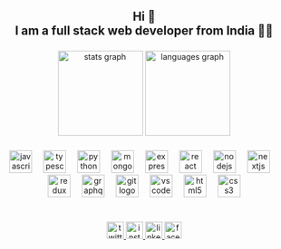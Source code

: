 <h2 align="center">Hi 👋<br>I am a full stack web developer from India 🧑‍💻</h2>

###

<div align="center">
  <img src="https://github-readme-stats.vercel.app/api?username=KousikBhowmik&hide_title=false&hide_rank=false&show_icons=true&include_all_commits=true&count_private=true&disable_animations=false&theme=dracula&locale=en&hide_border=false" height="150" alt="stats graph"  />
  <img src="https://github-readme-stats.vercel.app/api/top-langs?username=KousikBhowmik&locale=en&hide_title=false&layout=compact&card_width=320&langs_count=5&theme=dracula&hide_border=false" height="150" alt="languages graph"  />
</div>

###

<div align="center">
  <img src="https://cdn.jsdelivr.net/gh/devicons/devicon/icons/javascript/javascript-original.svg" height="40" alt="javascript logo"  />
  <img width="12" />
  <img src="https://cdn.jsdelivr.net/gh/devicons/devicon/icons/typescript/typescript-original.svg" height="40" alt="typescript logo"  />
  <img width="12" />
  <img src="https://cdn.jsdelivr.net/gh/devicons/devicon/icons/python/python-original.svg" height="40" alt="python logo"  />
  <img width="12" />
  <img src="https://cdn.jsdelivr.net/gh/devicons/devicon/icons/mongodb/mongodb-plain-wordmark.svg" height="40" alt="mongodb logo"  />
  <img width="12" />
  <img src="https://cdn.jsdelivr.net/gh/devicons/devicon/icons/express/express-original.svg" height="40" alt="express logo"  />
  <img width="12" />
  <img src="https://cdn.jsdelivr.net/gh/devicons/devicon/icons/react/react-original.svg" height="40" alt="react logo"  />
  <img width="12" />
  <img src="https://cdn.jsdelivr.net/gh/devicons/devicon/icons/nodejs/nodejs-original.svg" height="40" alt="nodejs logo"  />
  <img width="12" />
  <img src="https://cdn.jsdelivr.net/gh/devicons/devicon/icons/nextjs/nextjs-original.svg" height="40" alt="nextjs logo"  />
  <img width="12" />
  <img src="https://cdn.jsdelivr.net/gh/devicons/devicon/icons/redux/redux-original.svg" height="40" alt="redux logo"  />
  <img width="12" />
  <img src="https://cdn.jsdelivr.net/gh/devicons/devicon/icons/graphql/graphql-plain.svg" height="40" alt="graphql logo"  />
  <img width="12" />
  <img src="https://cdn.jsdelivr.net/gh/devicons/devicon/icons/git/git-original.svg" height="40" alt="git logo"  />
  <img width="12" />
  <img src="https://cdn.jsdelivr.net/gh/devicons/devicon/icons/vscode/vscode-original.svg" height="40" alt="vscode logo"  />
  <img width="12" />
  <img src="https://cdn.jsdelivr.net/gh/devicons/devicon/icons/html5/html5-original.svg" height="40" alt="html5 logo"  />
  <img width="12" />
  <img src="https://cdn.jsdelivr.net/gh/devicons/devicon/icons/css3/css3-original.svg" height="40" alt="css3 logo"  />
</div>

###

<br clear="both">

<div align="center">
  <a href="https://x.com/kousikgg" target="_blank">
    <img src="https://img.shields.io/static/v1?message=%20@kousikgg&logo=twitter&label=X&color=1a1919&logoColor=white&labelColor=000&style=for-the-badge" height="30" alt="twitter logo"  />
  </a>
  <a href="https://www.instagram.com/kousik2.0/" target="_blank">
    <img src="https://img.shields.io/static/v1?message=@kousik2.0&logo=instagram&label=&color=f2227e&logoColor=white&labelColor=e6076a&style=for-the-badge" height="30" alt="instagram logo"  />
  </a>
  <a href="https://www.linkedin.com/in/kousik-bhowmik/" target="_blank">
    <img src="https://img.shields.io/static/v1?message=Kousik%20Bhowmik&logo=linkedin&label=LI&color=20acf5&logoColor=white&labelColor=0484c7&style=for-the-badge" height="30" alt="linkedin logo"  />
  </a>
  <a href="https://www.facebook.com/profile.php?id=100040927358293" target="_blank">
    <img src="https://img.shields.io/static/v1?message=Kousik%20Bhowmik&logo=facebook&label=&color=4b97fa&logoColor=white&labelColor=1877F2&style=for-the-badge" height="30" alt="facebook logo"  />
  </a>
</div>

###

###
